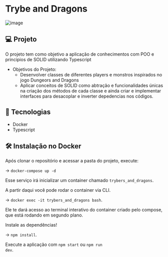 # Trybe and Dragons


![image](src/trybesmith.png)


## 

## 💻 Projeto

O projeto tem como objetivo a aplicação de conhecimentos com POO e principios de SOLID utilizando Typescript

* Objetivos do Projeto: 
  - Desenvolver classes de diferentes players e monstros inspirados no jogo Dungeors and Dragons
  - Aplicar conceitos de SOLID como abtração e funcionalidades únicas
    na criação dos métodos de cada classe e ainda criar e implementar interfaces para
    desacoplar e inverter depedencias nos códigos.  

## 🚀 Tecnologias

* Docker
* Typescript


## 🛠 Instalação no Docker
Após clonar o repositório e acessar a pasta do projeto, execute:

 -> <code>docker-compose up -d</code>

Esse serviço irá inicializar um container chamado <code>trybers_and_dragons</code>.

A partir daqui você pode rodar o container via CLI.

 -> <code>docker exec -it trybers_and_dragons bash</code>.

Ele te dará acesso ao terminal interativo do container criado pelo compose, que está rodando em segundo plano.

Instale as dependências!

 -> <code>npm install</code>.

Execute a aplicação com <code>npm start</code> ou <code>npm run dev</code>.
